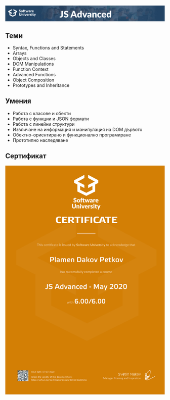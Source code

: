 ![JS-Applications](https://github.com/PPetkov2000/JS-Advanced/blob/master/JSAdvanced.jpg)

## Теми

- Syntax, Functions and Statements
- Arrays
- Objects and Classes
- DOM Manipulations
- Function Context
- Advanced Functions
- Object Composition
- Prototypes and Inheritance

## Умения

- Работа с класове и обекти
- Работа с функции и JSON формати
- Работа с линейни структури
- Извличане на информация и манипулация на DOM дървото
- Обектно-ориентирано и функционално програмиране
- Прототипно наследяване

## Сертификат

![alt text](https://github.com/PPetkov2000/JS-Advanced/blob/master/js-advanced-certificate.jpg)
